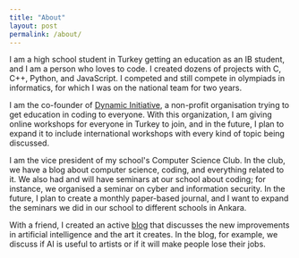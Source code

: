 ```yaml
---
title: "About"
layout: post
permalink: /about/
---
```


I am a high school student in Turkey getting an education as an IB student, and I am a person who loves to code. I created dozens of projects with C, C++, Python, and JavaScript. I competed and still compete in olympiads in informatics, for which I was on the national team for two years.


I am the co-founder of [Dynamic Initiative](https://dynamicini.org), a non-profit organisation trying to get education in coding to everyone. With this organization, I am giving online workshops for everyone in Turkey to join, and in the future, I plan to expand it to include international workshops with every kind of topic being discussed.

I am the vice president of my school's Computer Science Club. In the club, we have a blog about computer science, coding, and everything related to it. We also had and will have seminars at our school about coding; for instance, we organised a seminar on cyber and information security. In the future, I plan to create a monthly paper-based journal, and I want to expand the seminars we did in our school to different schools in Ankara.

With a friend, I created an active [blog](https://cookieblog.net) that discusses the new improvements in artificial intelligence and the art it creates. In the blog, for example, we discuss if AI is useful to artists or if it will make people lose their jobs.
